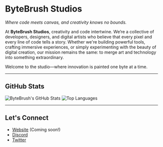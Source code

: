 # ByteBrush Studios

*Where code meets canvas, and creativity knows no bounds.*

At **ByteBrush Studios**, creativity and code intertwine. We’re a collective of developers, designers, and digital artists who believe that every pixel and every line of code tells a story. Whether we're building powerful tools, crafting immersive experiences, or simply experimenting with the beauty of digital creation, our mission remains the same: to merge art and technology into something extraordinary.

Welcome to the studio—where innovation is painted one byte at a time.

---

## GitHub Stats

![ByteBrush's GitHub Stats](https://github-readme-stats.vercel.app/api?username=ByteBrushStudios&show_icons=true&theme=radical&hide_title=true)
![Top Languages](https://github-readme-stats.vercel.app/api/top-langs/?username=ByteBrushStudios&layout=compact&theme=radical)

---

## Let's Connect

- [Website](#) (Coming soon!)
- [Discord](#) 
- [Twitter](#)

